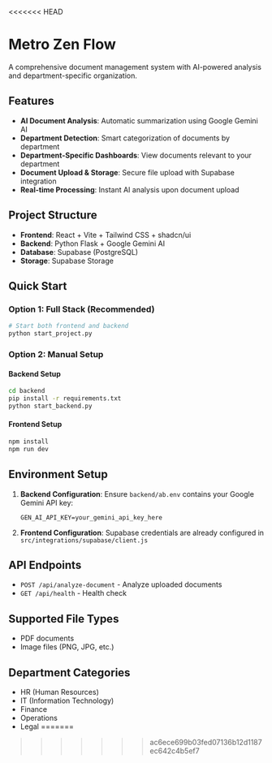 <<<<<<< HEAD
# Metro Zen Flow

A comprehensive document management system with AI-powered analysis and department-specific organization.

## Features

- **AI Document Analysis**: Automatic summarization using Google Gemini AI
- **Department Detection**: Smart categorization of documents by department
- **Department-Specific Dashboards**: View documents relevant to your department
- **Document Upload & Storage**: Secure file upload with Supabase integration
- **Real-time Processing**: Instant AI analysis upon document upload

## Project Structure

- **Frontend**: React + Vite + Tailwind CSS + shadcn/ui
- **Backend**: Python Flask + Google Gemini AI
- **Database**: Supabase (PostgreSQL)
- **Storage**: Supabase Storage

## Quick Start

### Option 1: Full Stack (Recommended)
```bash
# Start both frontend and backend
python start_project.py
```

### Option 2: Manual Setup

#### Backend Setup
```bash
cd backend
pip install -r requirements.txt
python start_backend.py
```

#### Frontend Setup
```bash
npm install
npm run dev
```

## Environment Setup

1. **Backend Configuration**: Ensure `backend/ab.env` contains your Google Gemini API key:
   ```
   GEN_AI_API_KEY=your_gemini_api_key_here
   ```

2. **Frontend Configuration**: Supabase credentials are already configured in `src/integrations/supabase/client.js`

## API Endpoints

- `POST /api/analyze-document` - Analyze uploaded documents
- `GET /api/health` - Health check

## Supported File Types

- PDF documents
- Image files (PNG, JPG, etc.)

## Department Categories

- HR (Human Resources)
- IT (Information Technology)  
- Finance
- Operations
- Legal
=======
>>>>>>> ac6ece699b03fed07136b12d1187ec642c4b5ef7

